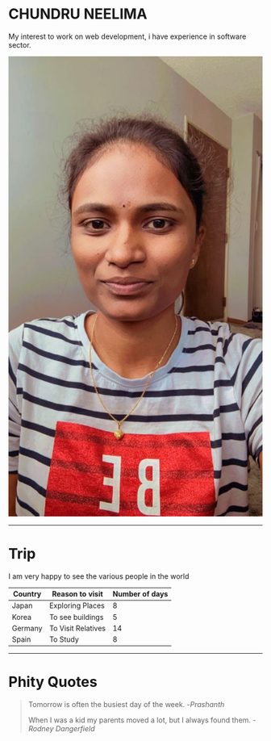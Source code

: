 # CHUNDRU NEELIMA
My interest to work on web development, i have experience in software sector.

![Aboutme](/WhatsApp%20Image%202023-01-31%20at%202.42.27%20PM.jpeg)

---

# Trip
I am very happy to see the various people in the world

|  **Country**  |  **Reason to visit**  |  **Number of days**  |
|---------------|-----------------------|----------------------|
|  Japan        |  Exploring Places     |  8                   |
|  Korea        |  To see buildings     |  5                   |
|  Germany      |  To Visit Relatives   |  14                  |
|  Spain        |  To Study             |  8                   |

---

# Phity Quotes
> Tomorrow is often the busiest day of the week. -_Prashanth_
>
> When I was a kid my parents moved a lot, but I always found them. -_Rodney Dangerfield_